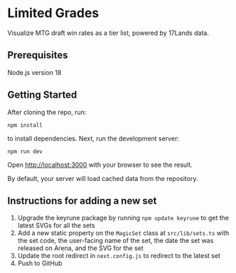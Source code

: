 # Limited Grades

Visualize MTG draft win rates as a tier list, powered by 17Lands data.

## Prerequisites

Node.js version 18

## Getting Started

After cloning the repo, run:

```
npm install
```

to install dependencies. Next, run the development server:

```
npm run dev
```

Open [http://localhost:3000](http://localhost:3000) with your browser to see the result.

By default, your server will load cached data from the repository.

## Instructions for adding a new set

1. Upgrade the keyrune package by running `npm update keyrune` to get the latest SVGs for all the sets
2. Add a new static property on the `MagicSet` class at `src/lib/sets.ts` with the set code, the user-facing name of the set, the date the set was released on Arena, and the SVG for the set
3. Update the root redirect in `next.config.js` to redirect to the latest set
4. Push to GitHub
